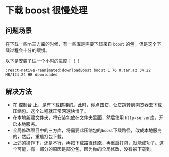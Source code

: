 # 下载 boost 很慢处理

## 问题场景

在下载一些rn三方库的时候，有一些库是需要下载来自 `boost` 的包，但是这个下载过程会十分的缓慢。

以下是安装了快一个小时的进度！！！

`:react-native-reanimated:downloadBoost boost 1 76 0.tar.az 34.22 MB/124.24 HB downloaded`


## 解决方法

- 在 控制台 上，是有下载链接的。此时，你点击它，让它跳转到浏览器去下载压缩包。这个过程就正常网速快慢了。
- 在本地新建文件夹，将安装包放在文件夹里面，然后使用 `http-server`库，开启本地服务。
- 全局修改项目中的三方库，将需要此压缩包的`boost`下载路径，改成本地服务的，然后，重启打包下载。
- 上述的操作下，还是不行，再把下载路径还原，再重启打包，就能成功了。这个可能，有一部分的原因是部分包，因为你的全局修改，没有被下载到。
